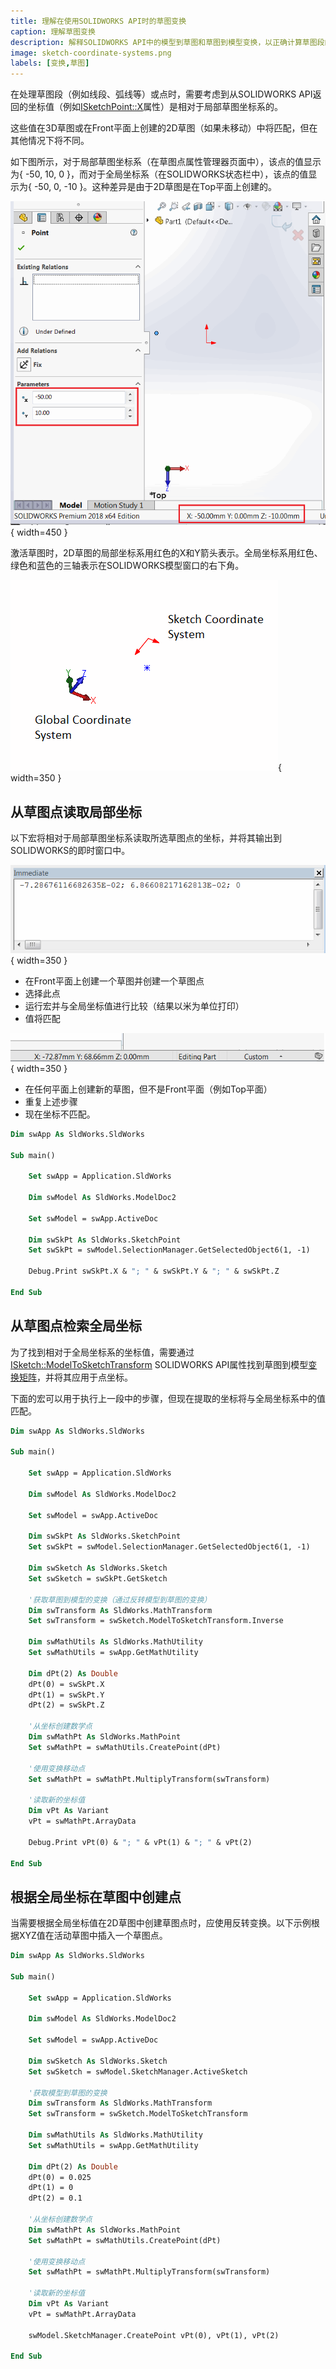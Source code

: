 ```yaml
---
title: 理解在使用SOLIDWORKS API时的草图变换
caption: 理解草图变换
description: 解释SOLIDWORKS API中的模型到草图和草图到模型变换，以正确计算草图段的坐标
image: sketch-coordinate-systems.png
labels: [变换,草图]
---
```


在处理草图段（例如线段、弧线等）或点时，需要考虑到从SOLIDWORKS API返回的坐标值（例如[ISketchPoint::X](https://help.solidworks.com/2017/English/api/sldworksapi/SolidWorks.Interop.sldworks~SolidWorks.Interop.sldworks.ISketchPoint~X.html)属性）是相对于局部草图坐标系的。

这些值在3D草图或在Front平面上创建的2D草图（如果未移动）中将匹配，但在其他情况下将不同。

如下图所示，对于局部草图坐标系（在草图点属性管理器页面中），该点的值显示为{ -50, 10, 0 }，而对于全局坐标系（在SOLIDWORKS状态栏中），该点的值显示为{ -50, 0, -10 }。这种差异是由于2D草图是在Top平面上创建的。

![局部和全局坐标系的不同值。](global-local-coordinates.png){ width=450 }

激活草图时，2D草图的局部坐标系用红色的X和Y箭头表示。全局坐标系用红色、绿色和蓝色的三轴表示在SOLIDWORKS模型窗口的右下角。

![局部草图坐标系和全局坐标系](sketch-coordinate-systems.png){ width=350 }

## 从草图点读取局部坐标

以下宏将相对于局部草图坐标系读取所选草图点的坐标，并将其输出到SOLIDWORKS的即时窗口中。

![提取的草图点坐标](coordinate-output.png){ width=350 }

* 在Front平面上创建一个草图并创建一个草图点
* 选择此点
* 运行宏并与全局坐标值进行比较（结果以米为单位打印）
* 值将匹配

![草图点的全局坐标](sketch-point-coordinate.png){ width=350 }

* 在任何平面上创建新的草图，但不是Front平面（例如Top平面）
* 重复上述步骤
* 现在坐标不匹配。

~~~ vb
Dim swApp As SldWorks.SldWorks

Sub main()

    Set swApp = Application.SldWorks
    
    Dim swModel As SldWorks.ModelDoc2
    
    Set swModel = swApp.ActiveDoc
    
    Dim swSkPt As SldWorks.SketchPoint
    Set swSkPt = swModel.SelectionManager.GetSelectedObject6(1, -1)
    
    Debug.Print swSkPt.X & "; " & swSkPt.Y & "; " & swSkPt.Z
    
End Sub

~~~



## 从草图点检索全局坐标

为了找到相对于全局坐标系的坐标值，需要通过[ISketch::ModelToSketchTransform](https://help.solidworks.com/2018/english/api/sldworksapi/SolidWorks.Interop.sldworks~SolidWorks.Interop.sldworks.ISketch~ModelToSketchTransform.html) SOLIDWORKS API属性找到草图到模型[变换矩阵](/docs/codestack/solidworks-api/geometry/transformation/)，并将其应用于点坐标。

下面的宏可以用于执行上一段中的步骤，但现在提取的坐标将与全局坐标系中的值匹配。

~~~ vb
Dim swApp As SldWorks.SldWorks

Sub main()

    Set swApp = Application.SldWorks
    
    Dim swModel As SldWorks.ModelDoc2
    
    Set swModel = swApp.ActiveDoc
    
    Dim swSkPt As SldWorks.SketchPoint
    Set swSkPt = swModel.SelectionManager.GetSelectedObject6(1, -1)
    
    Dim swSketch As SldWorks.Sketch
    Set swSketch = swSkPt.GetSketch
    
    '获取草图到模型的变换（通过反转模型到草图的变换）
    Dim swTransform As SldWorks.MathTransform
    Set swTransform = swSketch.ModelToSketchTransform.Inverse
        
    Dim swMathUtils As SldWorks.MathUtility
    Set swMathUtils = swApp.GetMathUtility
    
    Dim dPt(2) As Double
    dPt(0) = swSkPt.X
    dPt(1) = swSkPt.Y
    dPt(2) = swSkPt.Z
    
    '从坐标创建数学点
    Dim swMathPt As SldWorks.MathPoint
    Set swMathPt = swMathUtils.CreatePoint(dPt)
    
    '使用变换移动点
    Set swMathPt = swMathPt.MultiplyTransform(swTransform)
    
    '读取新的坐标值
    Dim vPt As Variant
    vPt = swMathPt.ArrayData
    
    Debug.Print vPt(0) & "; " & vPt(1) & "; " & vPt(2)
    
End Sub
~~~



## 根据全局坐标在草图中创建点

当需要根据全局坐标值在2D草图中创建草图点时，应使用反转变换。以下示例根据XYZ值在活动草图中插入一个草图点。

~~~ vb
Dim swApp As SldWorks.SldWorks

Sub main()

    Set swApp = Application.SldWorks
    
    Dim swModel As SldWorks.ModelDoc2
    
    Set swModel = swApp.ActiveDoc
        
    Dim swSketch As SldWorks.Sketch
    Set swSketch = swModel.SketchManager.ActiveSketch
    
    '获取模型到草图的变换
    Dim swTransform As SldWorks.MathTransform
    Set swTransform = swSketch.ModelToSketchTransform
        
    Dim swMathUtils As SldWorks.MathUtility
    Set swMathUtils = swApp.GetMathUtility
    
    Dim dPt(2) As Double
    dPt(0) = 0.025
    dPt(1) = 0
    dPt(2) = 0.1
    
    '从坐标创建数学点
    Dim swMathPt As SldWorks.MathPoint
    Set swMathPt = swMathUtils.CreatePoint(dPt)
    
    '使用变换移动点
    Set swMathPt = swMathPt.MultiplyTransform(swTransform)
    
    '读取新的坐标值
    Dim vPt As Variant
    vPt = swMathPt.ArrayData
    
    swModel.SketchManager.CreatePoint vPt(0), vPt(1), vPt(2)
    
End Sub
~~~